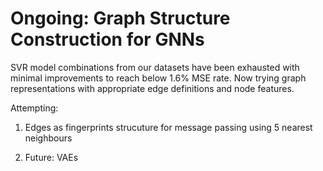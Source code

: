 # Ongoing: Graph Structure Construction for GNNs
SVR model combinations from our datasets have been exhausted with minimal improvements to reach below 1.6% MSE rate. Now trying graph representations with appropriate edge definitions and node features.

Attempting: 

1. Edges as fingerprints strucuture for message passing using 5 nearest neighbours

2. Future: VAEs
